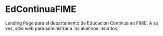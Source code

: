 # EdContinuaFIME
 Landing Page para el departamento de Educación Continua en FIME. A su vez, sitio web para administrar a los alumnos inscritos.
